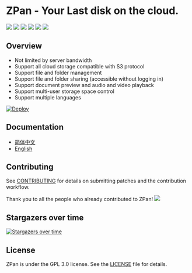 ZPan - Your Last disk on the cloud. 
===================================

[![](https://github.com/saltbo/zpan/workflows/build/badge.svg)](https://github.com/saltbo/zpan/actions?query=workflow%3Abuild)
[![](https://codecov.io/gh/saltbo/zpan/branch/master/graph/badge.svg)](https://codecov.io/gh/saltbo/zpan)
[![](https://wakatime.com/badge/github/saltbo/zpan.svg)](https://wakatime.com/badge/github/saltbo/zpan)
[![](https://api.codacy.com/project/badge/Grade/88817db9b3b04c0293c9d001d574a5ef)](https://app.codacy.com/manual/saltbo/zpan?utm_source=github.com&utm_medium=referral&utm_content=saltbo/zpan&utm_campaign=Badge_Grade_Dashboard)
[![](https://img.shields.io/github/v/release/saltbo/zpan.svg)](https://github.com/saltbo/zpan/releases)
[![](https://img.shields.io/github/license/saltbo/zpan.svg)](https://github.com/saltbo/zpan/blob/master/LICENSE)


## Overview
- Not limited by server bandwidth
- Support all cloud storage compatible with S3 protocol
- Support file and folder management
- Support file and folder sharing (accessible without logging in)
- Support document preview and audio and video playback
- Support multi-user storage space control
- Support multiple languages


[![Deploy](https://www.herokucdn.com/deploy/button.svg)](https://heroku.com/deploy?template=https://github.com/saltbo/zpan)


## Documentation
- [简体中文](https://zpan.space)
- [English](https://zpan.space/#/en/)


## Contributing
See [CONTRIBUTING](CONTRIBUTING.md) for details on submitting patches and the contribution workflow.

Thank you to all the people who already contributed to ZPan!
<a href="https://github.com/saltbo/zpan/graphs/contributors"><img src="https://opencollective.com/zpan/contributors.svg?width=890" /></a>

## Stargazers over time

[![Stargazers over time](https://starcharts.herokuapp.com/saltbo/zpan.svg)](https://starcharts.herokuapp.com/saltbo/zpan)

## License
ZPan is under the GPL 3.0 license. See the [LICENSE](/LICENSE) file for details.

